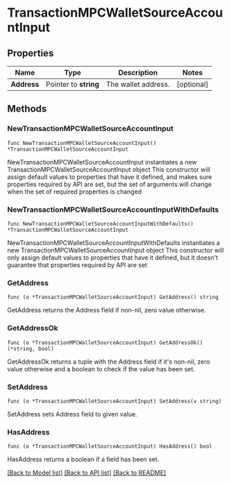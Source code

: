 # TransactionMPCWalletSourceAccountInput

## Properties

Name | Type | Description | Notes
------------ | ------------- | ------------- | -------------
**Address** | Pointer to **string** | The wallet address. | [optional] 

## Methods

### NewTransactionMPCWalletSourceAccountInput

`func NewTransactionMPCWalletSourceAccountInput() *TransactionMPCWalletSourceAccountInput`

NewTransactionMPCWalletSourceAccountInput instantiates a new TransactionMPCWalletSourceAccountInput object
This constructor will assign default values to properties that have it defined,
and makes sure properties required by API are set, but the set of arguments
will change when the set of required properties is changed

### NewTransactionMPCWalletSourceAccountInputWithDefaults

`func NewTransactionMPCWalletSourceAccountInputWithDefaults() *TransactionMPCWalletSourceAccountInput`

NewTransactionMPCWalletSourceAccountInputWithDefaults instantiates a new TransactionMPCWalletSourceAccountInput object
This constructor will only assign default values to properties that have it defined,
but it doesn't guarantee that properties required by API are set

### GetAddress

`func (o *TransactionMPCWalletSourceAccountInput) GetAddress() string`

GetAddress returns the Address field if non-nil, zero value otherwise.

### GetAddressOk

`func (o *TransactionMPCWalletSourceAccountInput) GetAddressOk() (*string, bool)`

GetAddressOk returns a tuple with the Address field if it's non-nil, zero value otherwise
and a boolean to check if the value has been set.

### SetAddress

`func (o *TransactionMPCWalletSourceAccountInput) SetAddress(v string)`

SetAddress sets Address field to given value.

### HasAddress

`func (o *TransactionMPCWalletSourceAccountInput) HasAddress() bool`

HasAddress returns a boolean if a field has been set.


[[Back to Model list]](../README.md#documentation-for-models) [[Back to API list]](../README.md#documentation-for-api-endpoints) [[Back to README]](../README.md)


